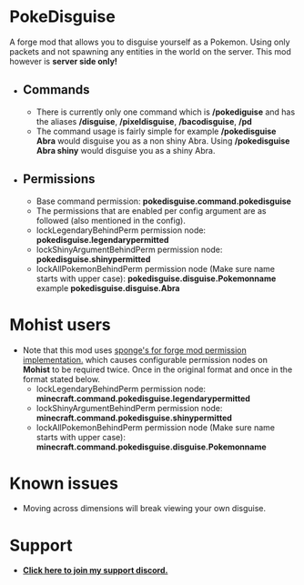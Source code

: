 # PokeDisguise
A forge mod that allows you to disguise yourself as a Pokemon. Using only packets and not spawning any entities in the world on the server.
This mod however is **server side only!**
* ## Commands
  * There is currently only one command which is **/pokediguise** and has the aliases **/disguise**, **/pixeldisguise**, **/bacodisguise**, **/pd**
  * The command usage is fairly simple for example **/pokedisguise Abra** would disguise you as a non shiny Abra. Using **/pokedisguise Abra shiny** would disguise you as a shiny Abra.
- ## Permissions
    * Base command permission: **pokedisguise.command.pokedisguise**
  * The permissions that are enabled per config argument are as followed (also mentioned in the config).
  * lockLegendaryBehindPerm permission node: **pokedisguise.legendarypermitted**
  * lockShinyArgumentBehindPerm permission node: **pokedisguise.shinypermitted**
  * lockAllPokemonBehindPerm permission node (Make sure name starts with upper case): **pokedisguise.disguise.Pokemonname** example **pokedisguise.disguise.Abra**
# Mohist users
  - Note that this mod uses [sponge's for forge mod permission implementation.](https://docs.spongepowered.org/stable/en-GB/plugin/permissions.html#for-forge-mods) which causes configurable permission nodes on **Mohist** to be required twice. Once in the original format and once in the format stated below.
    * lockLegendaryBehindPerm permission node: **minecraft.command.pokedisguise.legendarypermitted**
    * lockShinyArgumentBehindPerm permission node: **minecraft.command.pokedisguise.shinypermitted**
    * lockAllPokemonBehindPerm permission node (Make sure name starts with upper case): **minecraft.command.pokedisguise.disguise.Pokemonname**

# Known issues   
- Moving across dimensions will break viewing your own disguise.
# Support
  - [**Click here to join my support discord.**](https://discord.gg/x53dk93Xsk)
